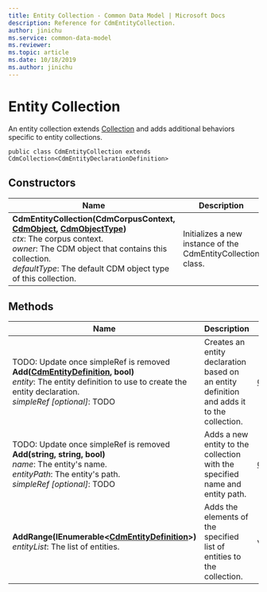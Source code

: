```yaml
---
title: Entity Collection - Common Data Model | Microsoft Docs
description: Reference for CdmEntityCollection.
author: jinichu
ms.service: common-data-model
ms.reviewer: 
ms.topic: article
ms.date: 10/18/2019
ms.author: jinichu
---
```


# Entity Collection
An entity collection extends [Collection](collection.md) and adds additional behaviors specific to entity collections.

```
public class CdmEntityCollection extends CdmCollection<CdmEntityDeclarationDefinition>
```

## Constructors
|Name|Description|
|---|---|
**CdmEntityCollection(CdmCorpusContext, [CdmObject](cdmobject.md), [CdmObjectType](objecttype.md))**<br/>*ctx*: The corpus context.<br/>*owner*: The CDM object that contains this collection.<br/>*defaultType*: The default CDM object type of this collection.|Initializes a new instance of the CdmEntityCollection class.|

## Methods
|Name|Description|Return Type|
|---|---|---|
|TODO: Update once simpleRef is removed<br/>**Add([CdmEntityDefinition](entity.md), bool)**<br/>*entity*: The entity definition to use to create the entity declaration.<br/>*simpleRef [optional]*: TODO|Creates an entity declaration based on an entity definition and adds it to the collection.|[CdmEntityDeclarationDefinition](entitydeclaration.md)|
|TODO: Update once simpleRef is removed<br/>**Add(string, string, bool)**<br/>*name*: The entity's name.<br/>*entityPath*: The entity's path.<br/>*simpleRef [optional]*: TODO|Adds a new entity to the collection with the specified name and entity path.|[CdmEntityDeclarationDefinition](entitydeclaration.md)|
|**AddRange(IEnumerable\<[CdmEntityDefinition](entity.md)>)**<br/>*entityList*: The list of entities.|Adds the elements of the specified list of entities to the collection.|void|

